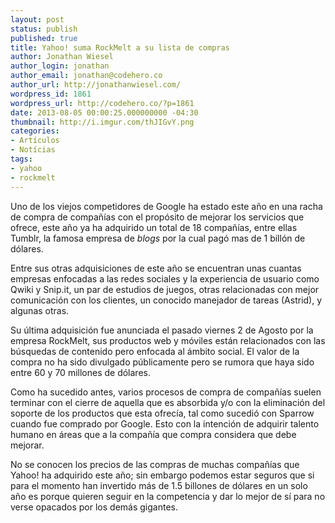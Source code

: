 ```yaml
---
layout: post
status: publish
published: true
title: Yahoo! suma RockMelt a su lista de compras
author: Jonathan Wiesel
author_login: jonathan
author_email: jonathan@codehero.co
author_url: http://jonathanwiesel.com/
wordpress_id: 1861
wordpress_url: http://codehero.co/?p=1861
date: 2013-08-05 00:00:25.000000000 -04:30
thumbnail: http://i.imgur.com/thJIGvY.png
categories:
- Artículos
- Notícias
tags:
- yahoo
- rockmelt
---
```

<p>Uno de los viejos competidores de Google ha estado este año en una racha de compra de compañías con el propósito de mejorar los servicios que ofrece, este año ya ha adquirido un total de 18 compañías, entre ellas Tumblr, la famosa empresa de <em>blogs</em> por la cual pagó mas de 1 billón de dólares.</p>

<p>Entre sus otras adquisiciones de este año se encuentran unas cuantas empresas enfocadas a las redes sociales y la experiencia de usuario como Qwiki y Snip.it, un par de estudios de juegos, otras relacionadas con mejor comunicación con los clientes, un conocido manejador de tareas (Astrid), y algunas otras.</p>

<p>Su última adquisición fue anunciada el pasado viernes 2 de Agosto por la empresa RockMelt, sus productos web y móviles están relacionados con las búsquedas de contenido pero enfocada al ámbito social. El valor de la compra no ha sido divulgado públicamente pero se rumora que haya sido entre 60 y 70 millones de dólares.</p>

<p>Como ha sucedido antes, varios procesos de compra de compañías suelen terminar con el cierre de aquella que es absorbida y/o con la eliminación del soporte de los productos que esta ofrecía, tal como sucedió con Sparrow cuando fue comprado por Google. Esto con la intención de adquirir talento humano en áreas que a la compañía que compra considera que debe mejorar.</p>

<p>No se conocen los precios de las compras de muchas compañías que Yahoo! ha adquirido este año; sin embargo podemos estar seguros que si para el momento han invertido más de 1.5 billones de dólares en un solo año es porque quieren seguir en la competencia y dar lo mejor de sí para no verse opacados por los demás gigantes.</p>
